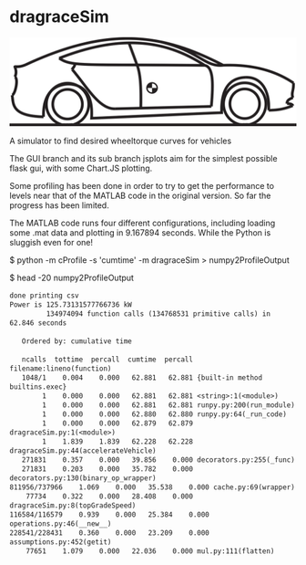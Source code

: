 # dragraceSim

![An accelerating Tesla Model 3](./static/images/dragraceTesla.png)

A simulator to find desired wheeltorque curves for vehicles

The GUI branch and its sub branch jsplots aim for the simplest possible flask gui, with some Chart.JS plotting.


Some profiling has been done in order to try to get the performance to levels near that of the MATLAB code in the original version. So far the progress has been limited.

The MATLAB code runs four different configurations, including loading some .mat data and plotting in 9.167894 seconds. While the Python is sluggish even for one!

$ python -m cProfile -s 'cumtime' -m dragraceSim > numpy2ProfileOutput

$ head -20 numpy2ProfileOutput
~~~
done printing csv
Power is 125.73131577766736 kW
         134974094 function calls (134768531 primitive calls) in 62.846 seconds

   Ordered by: cumulative time

   ncalls  tottime  percall  cumtime  percall filename:lineno(function)
   1048/1    0.004    0.000   62.881   62.881 {built-in method builtins.exec}
        1    0.000    0.000   62.881   62.881 <string>:1(<module>)
        1    0.000    0.000   62.881   62.881 runpy.py:200(run_module)
        1    0.000    0.000   62.880   62.880 runpy.py:64(_run_code)
        1    0.000    0.000   62.879   62.879 dragraceSim.py:1(<module>)
        1    1.839    1.839   62.228   62.228 dragraceSim.py:44(accelerateVehicle)
   271831    0.357    0.000   39.856    0.000 decorators.py:255(_func)
   271831    0.203    0.000   35.782    0.000 decorators.py:130(binary_op_wrapper)
811956/737966    1.069    0.000   35.538    0.000 cache.py:69(wrapper)
    77734    0.322    0.000   28.408    0.000 dragraceSim.py:8(topGradeSpeed)
116584/116579    0.939    0.000   25.384    0.000 operations.py:46(__new__)
228541/228431    0.360    0.000   23.209    0.000 assumptions.py:452(getit)
    77651    1.079    0.000   22.036    0.000 mul.py:111(flatten)
~~~
